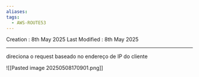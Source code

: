 ```yaml
---
aliases: 
tags:
  - AWS-ROUTE53
---
```

Creation : 8th May 2025
Last Modified : 8th May 2025
___

direciona o request baseado no endereço de IP do cliente

![[Pasted image 20250508170901.png]]
